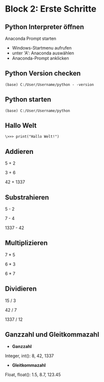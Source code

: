# Block 2: Erste Schritte

## Python Interpreter öffnen

Anaconda Prompt starten

* Windows-Startmenu aufrufen
* unter 'A': Anaconda auswählen
* Anaconda-Prompt anklicken

## Python Version checken

`(base) C:/User/Username/python - -version`

## Python starten

`(base) C:/User/Username/python`

## Hallo Welt

`\>>> print("Hallo Welt!")`

## Addieren

5 + 2

3 + 6

42 + 1337

## Substrahieren

5 - 2

7 - 4

1337 - 42

## Multiplizieren

7 * 5

6 * 3

6 * 7

## Dividieren

15 / 3

42 / 7

1337 / 12

## Ganzzahl und Gleitkommazahl

* **Ganzzahl**

Integer, int(): 8, 42, 1337

* **Gleitkommazahl**

Float, float(): 1.5, 8.7, 123.45
